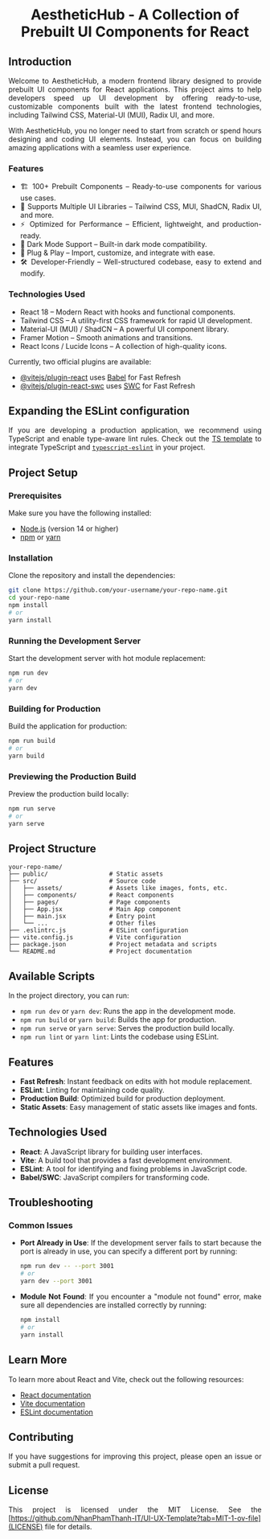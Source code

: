 <div align="justify">

#  <div align="center">AestheticHub - A Collection of Prebuilt UI Components for React</div>

## Introduction
Welcome to AestheticHub, a modern frontend library designed to provide prebuilt UI components for React applications. This project aims to help developers speed up UI development by offering ready-to-use, customizable components built with the latest frontend technologies, including Tailwind CSS, Material-UI (MUI), Radix UI, and more.

With AestheticHub, you no longer need to start from scratch or spend hours designing and coding UI elements. Instead, you can focus on building amazing applications with a seamless user experience.

### Features
- 🏗 100+ Prebuilt Components – Ready-to-use components for various use cases.
- 🎨 Supports Multiple UI Libraries – Tailwind CSS, MUI, ShadCN, Radix UI, and more.
- ⚡ Optimized for Performance – Efficient, lightweight, and production-ready.
- 🌙 Dark Mode Support – Built-in dark mode compatibility.
- 🔌 Plug & Play – Import, customize, and integrate with ease.
- 🛠 Developer-Friendly – Well-structured codebase, easy to extend and modify.

### Technologies Used
- React 18 – Modern React with hooks and functional components.
- Tailwind CSS – A utility-first CSS framework for rapid UI development.
- Material-UI (MUI) / ShadCN – A powerful UI component library.
- Framer Motion – Smooth animations and transitions.
- React Icons / Lucide Icons – A collection of high-quality icons.

Currently, two official plugins are available:

- [@vitejs/plugin-react](https://github.com/vitejs/vite-plugin-react/blob/main/packages/plugin-react/README.md) uses [Babel](https://babeljs.io/) for Fast Refresh
- [@vitejs/plugin-react-swc](https://github.com/vitejs/vite-plugin-react-swc) uses [SWC](https://swc.rs/) for Fast Refresh

## Expanding the ESLint configuration

If you are developing a production application, we recommend using TypeScript and enable type-aware lint rules. Check out the [TS template](https://github.com/vitejs/vite/tree/main/packages/create-vite/template-react-ts) to integrate TypeScript and [`typescript-eslint`](https://typescript-eslint.io) in your project.

## Project Setup

### Prerequisites

Make sure you have the following installed:

- [Node.js](https://nodejs.org/) (version 14 or higher)
- [npm](https://www.npmjs.com/) or [yarn](https://yarnpkg.com/)

### Installation

Clone the repository and install the dependencies:

```bash
git clone https://github.com/your-username/your-repo-name.git
cd your-repo-name
npm install
# or
yarn install
```

### Running the Development Server

Start the development server with hot module replacement:

```bash
npm run dev
# or
yarn dev
```

### Building for Production

Build the application for production:

```bash
npm run build
# or
yarn build
```

### Previewing the Production Build

Preview the production build locally:

```bash
npm run serve
# or
yarn serve
```

## Project Structure

```plaintext
your-repo-name/
├── public/                 # Static assets
├── src/                    # Source code
│   ├── assets/             # Assets like images, fonts, etc.
│   ├── components/         # React components
│   ├── pages/              # Page components
│   ├── App.jsx             # Main App component
│   ├── main.jsx            # Entry point
│   └── ...                 # Other files
├── .eslintrc.js            # ESLint configuration
├── vite.config.js          # Vite configuration
├── package.json            # Project metadata and scripts
└── README.md               # Project documentation
```

## Available Scripts

In the project directory, you can run:

- `npm run dev` or `yarn dev`: Runs the app in the development mode.
- `npm run build` or `yarn build`: Builds the app for production.
- `npm run serve` or `yarn serve`: Serves the production build locally.
- `npm run lint` or `yarn lint`: Lints the codebase using ESLint.

## Features

- **Fast Refresh**: Instant feedback on edits with hot module replacement.
- **ESLint**: Linting for maintaining code quality.
- **Production Build**: Optimized build for production deployment.
- **Static Assets**: Easy management of static assets like images and fonts.

## Technologies Used

- **React**: A JavaScript library for building user interfaces.
- **Vite**: A build tool that provides a fast development environment.
- **ESLint**: A tool for identifying and fixing problems in JavaScript code.
- **Babel/SWC**: JavaScript compilers for transforming code.

## Troubleshooting

### Common Issues

- **Port Already in Use**: If the development server fails to start because the port is already in use, you can specify a different port by running:
  ```bash
  npm run dev -- --port 3001
  # or
  yarn dev --port 3001
  ```

- **Module Not Found**: If you encounter a "module not found" error, make sure all dependencies are installed correctly by running:
  ```bash
  npm install
  # or
  yarn install
  ```

## Learn More

To learn more about React and Vite, check out the following resources:

- [React documentation](https://reactjs.org/)
- [Vite documentation](https://vitejs.dev/)
- [ESLint documentation](https://eslint.org/)

## Contributing

If you have suggestions for improving this project, please open an issue or submit a pull request.

## License

This project is licensed under the MIT License. See the [https://github.com/NhanPhamThanh-IT/UI-UX-Template?tab=MIT-1-ov-file](LICENSE) file for details.

</div>
